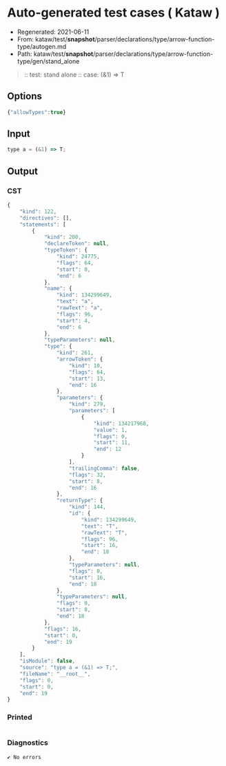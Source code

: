 # Auto-generated test cases ( Kataw )
- Regenerated: 2021-06-11
- From: kataw/test/__snapshot__/parser/declarations/type/arrow-function-type/autogen.md
- Path: kataw/test/__snapshot__/parser/declarations/type/arrow-function-type/gen/stand_alone
> :: test: stand alone
> :: case: (&1) => T
## Options

`````js
{"allowTypes":true}
`````
## Input

`````js
type a = (&1) => T;
`````
## Output

### CST

```javascript
{
    "kind": 122,
    "directives": [],
    "statements": [
        {
            "kind": 200,
            "declareToken": null,
            "typeToken": {
                "kind": 24775,
                "flags": 64,
                "start": 0,
                "end": 6
            },
            "name": {
                "kind": 134299649,
                "text": "a",
                "rawText": "a",
                "flags": 96,
                "start": 4,
                "end": 6
            },
            "typeParameters": null,
            "type": {
                "kind": 261,
                "arrowToken": {
                    "kind": 10,
                    "flags": 64,
                    "start": 13,
                    "end": 16
                },
                "parameters": {
                    "kind": 279,
                    "parameters": [
                        {
                            "kind": 134217968,
                            "value": 1,
                            "flags": 0,
                            "start": 11,
                            "end": 12
                        }
                    ],
                    "trailingComma": false,
                    "flags": 32,
                    "start": 8,
                    "end": 16
                },
                "returnType": {
                    "kind": 144,
                    "id": {
                        "kind": 134299649,
                        "text": "T",
                        "rawText": "T",
                        "flags": 96,
                        "start": 16,
                        "end": 18
                    },
                    "typeParameters": null,
                    "flags": 0,
                    "start": 16,
                    "end": 18
                },
                "typeParameters": null,
                "flags": 0,
                "start": 8,
                "end": 18
            },
            "flags": 16,
            "start": 0,
            "end": 19
        }
    ],
    "isModule": false,
    "source": "type a = (&1) => T;",
    "fileName": "__root__",
    "flags": 0,
    "start": 0,
    "end": 19
}
```

### Printed

```javascript


```

### Diagnostics

```javascript
✔ No errors
```

